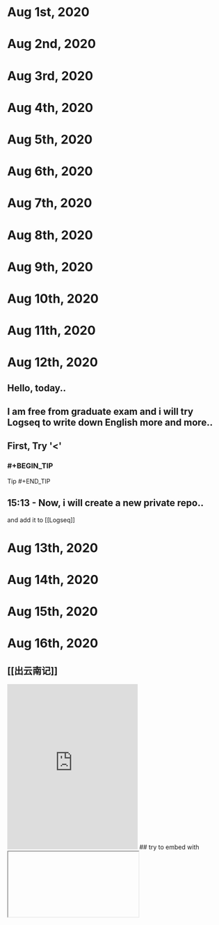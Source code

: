 # Aug 1st, 2020
# Aug 2nd, 2020
# Aug 3rd, 2020
# Aug 4th, 2020
# Aug 5th, 2020
# Aug 6th, 2020
# Aug 7th, 2020
# Aug 8th, 2020
# Aug 9th, 2020
# Aug 10th, 2020
# Aug 11th, 2020
# Aug 12th, 2020
## Hello, today..
## I am free from graduate exam and i will try Logseq to write down English more and more..
## First, Try '<'
### #+BEGIN_TIP
Tip
#+END_TIP
## 15:13 - Now, i will create a new private repo..
and add it to [[Logseq]]
# Aug 13th, 2020
# Aug 14th, 2020
# Aug 15th, 2020
# Aug 16th, 2020
## [[出云南记]]
<iframe src="https://open.spotify.com/embed/album/0F9ko1wFdEq0zzDRYxUFks" width="300" height="380" frameborder="0" allowtransparency="true" allow="encrypted-media"></iframe>
## try to embed with <iframe>
## [:img.small {:src "https://logseq.com/static/img/logo.png"}] [[Logseq]]
## What is love?
## idk
## lmk if you know
## i am so tired
## i want to sleep now..
## 13:40.. my sleep í not good .. but enough
# Aug 17th, 2020
# Aug 18th, 2020
# Aug 19th, 2020
# Aug 20th, 2020
# Aug 21st, 2020
# Aug 22nd, 2020
# Aug 23rd, 2020
# Aug 24th, 2020
# Aug 25th, 2020
# Aug 26th, 2020
# Aug 27th, 2020
# Aug 28th, 2020
# Aug 29th, 2020
# Aug 30th, 2020
# Aug 31st, 2020

